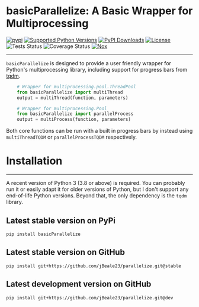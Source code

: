 # basicParallelize: A Basic Wrapper for Multiprocessing
[![pypi](http://img.shields.io/pypi/v/basicParallelize.png)](https://pypi.python.org/pypi/basicParallelize)
[![Supported Python Versions](https://img.shields.io/pypi/pyversions/basicParallelize.svg)](https://pypi.python.org/pypi/basicParallelize/)
[![PyPI Downloads](https://static.pepy.tech/badge/basicparallelize)](https://pepy.tech/projects/basicparallelize)
[![License](https://img.shields.io/pypi/l/basicParallelize.svg)](https://pypi.python.org/pypi/basicParallelize/)
![Tests Status](https://raw.githubusercontent.com/jBeale23/parallelize/refs/heads/stable/reports/tests/tests-badge.svg?dummy=8484744)
![Coverage Status](https://raw.githubusercontent.com/jBeale23/parallelize/refs/heads/stable/reports/coverage/coverage-badge.svg?dummy=8484744)
[![Nox](https://img.shields.io/badge/%F0%9F%A6%8A-Nox-D85E00.svg)](https://github.com/wntrblm/nox)
***

``basicParallelize`` is designed to provide a user friendly wrapper for Python's multiprocessing library, including support for progress bars from [tqdm](https://github.com/tqdm/tqdm).

```python
    # Wrapper for multiprocessing.pool.ThreadPool
    from basicParallelize import multiThread
    output = multiThread(function, parameters)
```


```python
    # Wrapper for multiprocessing.Pool
    from basicParallelize import parallelProcess
    output = multiProcess(function, parameters)
```

Both core functions can be run with a built in progress bars by instead using `multiThreadTQDM` or `parallelProcessTQDM` respectively.

# Installation
------------
A recent version of Python 3 (3.8 or above) is required. You can probably run it or easily adapt it for older versions of Python, but I don't support any end-of-life Python versions. Beyond that, the only dependency is the `tqdm` library.

## Latest stable version on PyPi
`pip install basicParallelize`

## Latest stable version on GitHub
`pip install git+https://github.com/jBeale23/parallelize.git@stable`

## Latest development version on GitHub
`pip install git+https://github.com/jBeale23/parallelize.git@dev`
